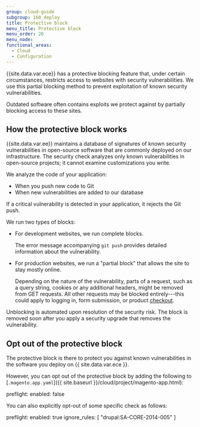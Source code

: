 ```yaml
---
group: cloud-guide
subgroup: 160_deploy
title: Protective block
menu_title: Protective block
menu_order: 20
menu_node:
functional_areas:
  - Cloud
  - Configuration
---
```


{{site.data.var.ece}} has a protective blocking feature that, under certain circumstances, restricts access to websites with security vulnerabilities. We use this partial blocking method to prevent exploitation of known security vulnerabilities.

Outdated software often contains exploits we protect against by partially blocking access to these sites.

## How the protective block works

{{site.data.var.ee}} maintains a database of signatures of known security vulnerabilities in open-source software that are commonly deployed on our infrastructure. The security check analyzes only known vulnerabilities in open-source projects; it cannot examine customizations you write.

We analyze the code of your application:

*  When you push new code to Git
*  When new vulnerabilities are added to our database

If a critical vulnerability is detected in your application, it rejects the Git push.

We run two types of blocks:

*  For development websites, we run complete blocks.

   The error message accompanying `git push` provides detailed information about the vulnerability.

*  For production websites, we run a "partial block" that allows the site to stay mostly online.

   Depending on the nature of the vulnerability, parts of a request, such as a query string, cookies or any additional headers, might be removed from GET requests. All other requests may be blocked entirely---this could apply to logging in, form submission, or product [checkout](https://glossary.magento.com/checkout).

Unblocking is automated upon resolution of the security risk. The block is removed soon after you apply a security upgrade that removes the vulnerability.

## Opt out of the protective block

The protective block is there to protect you against known vulnerabilities in the software you deploy on {{ site.data.var.ece }}.

However, you can opt out of the protective block by adding the following to [`.magento.app.yaml`]({{ site.baseurl }}/cloud/project/magento-app.html):

   preflight:
      enabled: false

You can also explicitly opt-out of some specific check as follows:

   preflight:
      enabled: true
      ignore_rules: [ "drupal:SA-CORE-2014-005" ]
